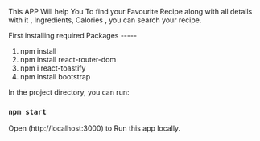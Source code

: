 This APP Will help You To find your Favourite Recipe along with all details with it , Ingredients, Calories , you can search your recipe.

First installing required Packages -----

1. npm install
2. npm install react-router-dom
3. npm i react-toastify
4. npm install bootstrap

In the project directory, you can run:

### `npm start`

Open (http://localhost:3000) to Run this app locally.
